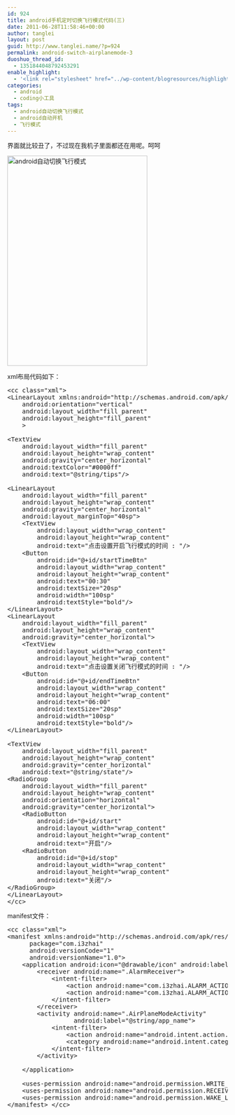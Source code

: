 ```yaml
---
id: 924
title: android手机定时切换飞行模式代码(三)
date: 2011-06-28T11:58:46+00:00
author: tanglei
layout: post
guid: http://www.tanglei.name/?p=924
permalink: android-switch-airplanemode-3
duoshuo_thread_id:
  - 1351844048792453291
enable_highlight:
  - '<link rel="stylesheet" href="../wp-content/blogresources/highlightconfig/highlight.default.min.css"><script src="../wp-content/blogresources/highlightconfig/jquery-2.1.4.min.js"></script><script src="../wp-content/blogresources/highlightconfig/enable_highlight.js"></script>'
categories:
  - android
  - coding小工具
tags:
  - android自动切换飞行模式
  - android自动开机
  - 飞行模式
---
```

界面就比较丑了，不过现在我机子里面都还在用呢。呵呵
  
[<img src="http://www.tanglei.name/wp-content/uploads/2011/06/airplane-mode-switch.jpg" alt="android自动切换飞行模式" title="android自动切换飞行模式" width="320" height="480" class="aligncenter size-full wp-image-925" />](http://www.tanglei.name/wp-content/uploads/2011/06/airplane-mode-switch.jpg)
  
xml布局代码如下： 

<pre>&lt;cc class="xml"><?xml version="1.0" encoding="utf-8"?>
&lt;LinearLayout xmlns:android="http://schemas.android.com/apk/res/android"
    android:orientation="vertical"
    android:layout_width="fill_parent"
    android:layout_height="fill_parent"
    >
    
&lt;TextView
	android:layout_width="fill_parent"
	android:layout_height="wrap_content"
	android:gravity="center_horizontal"
	android:textColor="#0000ff"
	android:text="@string/tips"/> 
	
&lt;LinearLayout 
	android:layout_width="fill_parent"
	android:layout_height="wrap_content" 
	android:gravity="center_horizontal"
	android:layout_marginTop="40sp">
	&lt;TextView
		android:layout_width="wrap_content"
		android:layout_height="wrap_content"
		android:text="点击设置开启飞行模式的时间 : "/> 
	&lt;Button 
		android:id="@+id/startTimeBtn"
		android:layout_width="wrap_content"
		android:layout_height="wrap_content"
		android:text="00:30" 
		android:textSize="20sp"
		android:width="100sp"
		android:textStyle="bold"/>
&lt;/LinearLayout>
&lt;LinearLayout 
	android:layout_width="fill_parent"
	android:layout_height="wrap_content" 
	android:gravity="center_horizontal">		
	&lt;TextView
		android:layout_width="wrap_content"
		android:layout_height="wrap_content"
		android:text="点击设置关闭飞行模式的时间 : "/> 
	&lt;Button 
		android:id="@+id/endTimeBtn"
		android:layout_width="wrap_content"
		android:layout_height="wrap_content"
		android:text="06:00" 
		android:textSize="20sp"
		android:width="100sp"
		android:textStyle="bold"/>
&lt;/LinearLayout>

&lt;TextView
	android:layout_width="fill_parent"
	android:layout_height="wrap_content"
	android:gravity="center_horizontal"
	android:text="@string/state"/> 
&lt;RadioGroup 
	android:layout_width="fill_parent"
	android:layout_height="wrap_content"
	android:orientation="horizontal"
	android:gravity="center_horizontal">
	&lt;RadioButton 
		android:id="@+id/start"
		android:layout_width="wrap_content"
		android:layout_height="wrap_content"
		android:text="开启"/>
	&lt;RadioButton 
		android:id="@+id/stop"
		android:layout_width="wrap_content"
		android:layout_height="wrap_content"
		android:text="关闭"/>
&lt;/RadioGroup>
&lt;/LinearLayout>
&lt;/cc></pre>

manifest文件：

<pre>&lt;cc class="xml"><?xml version="1.0" encoding="utf-8"?>
&lt;manifest xmlns:android="http://schemas.android.com/apk/res/android"
      package="com.i3zhai"
      android:versionCode="1"
      android:versionName="1.0">
    &lt;application android:icon="@drawable/icon" android:label="@string/app_name">
        &lt;receiver android:name=".AlarmReceiver">
			&lt;intent-filter>
				&lt;action android:name="com.i3zhai.ALARM_ACTION_START"/>
				&lt;action android:name="com.i3zhai.ALARM_ACTION_END"/>
			&lt;/intent-filter>
		&lt;/receiver>
        &lt;activity android:name=".AirPlaneModeActivity"
                  android:label="@string/app_name">
            &lt;intent-filter>
                &lt;action android:name="android.intent.action.MAIN" />
                &lt;category android:name="android.intent.category.LAUNCHER" />
            &lt;/intent-filter>
        &lt;/activity>

    &lt;/application>

	&lt;uses-permission android:name="android.permission.WRITE_SETTINGS" />
	&lt;uses-permission android:name="android.permission.RECEIVE_BOOT_COMPLETED" />
	&lt;uses-permission android:name="android.permission.WAKE_LOCK" />
&lt;/manifest> &lt;/cc></pre>
